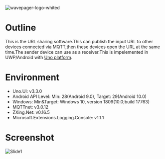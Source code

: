 ![wavepager-logo-whited](https://user-images.githubusercontent.com/12462512/103173316-8e560700-489d-11eb-8c8a-ac5e4f8104b3.png)

# Outline
This is the URL sharing software.This can publish the input URL to other devices connected via MQTT,then these devices open the URL at the same time.The sender device can use as a receiver.This is impelemented in UWP/Android with [Uno platform](https://platform.uno/).

# Environment
* Uno.UI: v3.3.0
* Android API Level: Min: 28(Android 9.0), Target: 29(Android 10.0)
* Windows: Min&Target: Windows 10, version 1809(10.0;build 17763)
* MQTTnet: v3.0.12
* ZXing.Net: v0.16.5
* Microsoft.Extensions.Logging.Console: v1.1.1

# Screenshot
![Slide1](https://user-images.githubusercontent.com/12462512/103173325-9ca42300-489d-11eb-881c-771c781af108.png)
